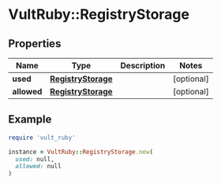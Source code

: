 # VultRuby::RegistryStorage

## Properties

| Name | Type | Description | Notes |
| ---- | ---- | ----------- | ----- |
| **used** | [**RegistryStorage**](RegistryStorage.md) |  | [optional] |
| **allowed** | [**RegistryStorage**](RegistryStorage.md) |  | [optional] |

## Example

```ruby
require 'vult_ruby'

instance = VultRuby::RegistryStorage.new(
  used: null,
  allowed: null
)
```

